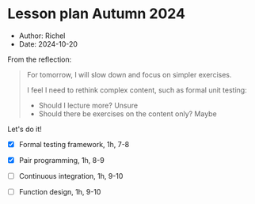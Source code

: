 # Lesson plan Autumn 2024

- Author: Richel
- Date: 2024-10-20

From the reflection:

> For tomorrow, I will slow down and focus on simpler exercises.
> 
> I feel I need to rethink complex content, such as formal unit testing:
> 
> - Should I lecture more? Unsure
> - Should there be exercises on the content only? Maybe

Let's do it!

- [x] Formal testing framework, 1h, 7-8
- [x] Pair programming, 1h, 8-9
- [ ] Continuous integration, 1h, 9-10
- [ ] Function design, 1h, 9-10


